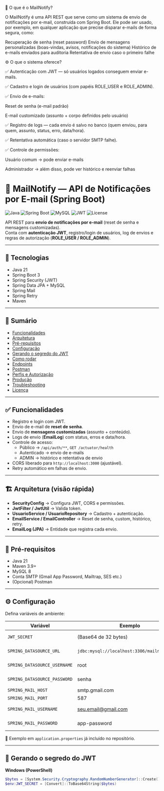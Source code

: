 📧 O que é o MailNotify?

O MailNotify é uma API REST que serve como um sistema de envio de notificações por e-mail, construída com Spring Boot.
Ele pode ser usado, por exemplo, em qualquer aplicação que precise disparar e-mails de forma segura, como:

Recuperação de senha (reset password)
Envio de mensagens personalizadas (boas-vindas, avisos, notificações do sistema)
Histórico de e-mails enviados para auditoria
Retentativa de envio caso o primeiro falhe

⚙️ O que o sistema oferece?

✅ Autenticação com JWT — só usuários logados conseguem enviar e-mails.

✅ Cadastro e login de usuários (com papéis ROLE_USER e ROLE_ADMIN).

✅ Envio de e-mails:

Reset de senha (e-mail padrão)

E-mail customizado (assunto + corpo definidos pelo usuário)

✅ Registro de logs — cada envio é salvo no banco (quem enviou, para quem, assunto, status, erro, data/hora).

✅ Retentativa automática (caso o servidor SMTP falhe).

✅ Controle de permissões:

Usuário comum → pode enviar e-mails

Administrador → além disso, pode ver histórico e reenviar falhas


# 📧 MailNotify — API de Notificações por E-mail (Spring Boot)

![Java](https://img.shields.io/badge/Java-21-red?logo=openjdk)
![Spring Boot](https://img.shields.io/badge/Spring%20Boot-3-green?logo=springboot)
![MySQL](https://img.shields.io/badge/MySQL-8-blue?logo=mysql)
![JWT](https://img.shields.io/badge/Security-JWT-orange?logo=jsonwebtokens)
![License](https://img.shields.io/badge/license-MIT-lightgrey)

API REST para **envio de notificações por e-mail** (reset de senha e mensagens customizadas).  
Conta com **autenticação JWT**, registro/login de usuários, log de envios e regras de autorização (**ROLE_USER / ROLE_ADMIN**).

---

## 🚀 Tecnologias

- Java 21
- Spring Boot 3
- Spring Security (JWT)
- Spring Data JPA + MySQL
- Spring Mail
- Spring Retry
- Maven

---

## 📑 Sumário

- [Funcionalidades](#-funcionalidades)  
- [Arquitetura](#-arquitetura-visão-rápida)  
- [Pré-requisitos](#-pré-requisitos)  
- [Configuração](#-configuração)  
- [Gerando o segredo do JWT](#-gerando-o-segredo-do-jwt)  
- [Como rodar](#-como-rodar)  
- [Endpoints](#-endpoints)  
- [Postman](#-postman-coleção-e-variáveis)  
- [Perfis e Autorização](#-perfisperfisautorização)  
- [Produção](#-empacotar-para-produção)  
- [Troubleshooting](#-dicas--troubleshooting)  
- [Licença](#-licença)  

---

## ✅ Funcionalidades

- Registro e login com JWT.  
- Envio de e-mail de **reset de senha**.  
- Envio de **mensagens customizadas** (assunto + conteúdo).  
- Logs de envio (**EmailLog**) com status, erros e data/hora.  
- Controle de acesso:
  - Público → `/api/auth/**`, `GET /actuator/health`  
  - Autenticado → envio de e-mails  
  - ADMIN → histórico e retentativa de envio  
- CORS liberado para `http://localhost:3000` (ajustável).  
- Retry automático em falhas de envio.  

---

## 🏗 Arquitetura (visão rápida)

- **SecurityConfig** → Configura JWT, CORS e permissões.  
- **JwtFilter / JwtUtil** → Valida token.  
- **UsuarioService / UsuarioRepository** → Cadastro + autenticação.  
- **EmailService / EmailController** → Reset de senha, custom, histórico, retry.  
- **EmailLog (JPA)** → Entidade que registra cada envio.  

---

## 🔧 Pré-requisitos

- Java 21  
- Maven 3.9+  
- MySQL 8  
- Conta SMTP (Gmail App Password, Mailtrap, SES etc.)  
- (Opcional) Postman  

---

## ⚙️ Configuração

Defina variáveis de ambiente:

| Variável | Exemplo | Obrigatória | Descrição |
|----------|---------|-------------|-----------|
| `JWT_SECRET` | (Base64 de 32 bytes) | ✅ | Segredo JWT |
| `SPRING_DATASOURCE_URL` | `jdbc:mysql://localhost:3306/mailnotify?...` | ✅ | Conexão MySQL |
| `SPRING_DATASOURCE_USERNAME` | root | ✅ | Usuário MySQL |
| `SPRING_DATASOURCE_PASSWORD` | senha | ✅ | Senha MySQL |
| `SPRING_MAIL_HOST` | smtp.gmail.com | ✅ | Host SMTP |
| `SPRING_MAIL_PORT` | 587 | ✅ | Porta SMTP |
| `SPRING_MAIL_USERNAME` | seu.email@gmail.com | ✅ | Usuário SMTP |
| `SPRING_MAIL_PASSWORD` | app-password | ✅ | Senha/token SMTP |

📌 Exemplo em `application.properties` já incluído no repositório.  

---

## 🔑 Gerando o segredo do JWT

**Windows (PowerShell)**  
```powershell
$bytes = [System.Security.Cryptography.RandomNumberGenerator]::Create().GetBytes(32)
$env:JWT_SECRET = [Convert]::ToBase64String($bytes)
